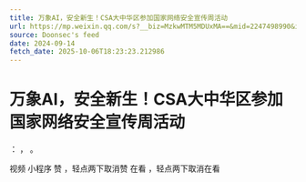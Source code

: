 ```yaml
---
title: 万象AI，安全新生！CSA大中华区参加国家网络安全宣传周活动
url: https://mp.weixin.qq.com/s?__biz=MzkwMTM5MDUxMA==&mid=2247498990&idx=1&sn=7074f2f0fcd413ae07d043f2a576e53d
source: Doonsec's feed
date: 2024-09-14
fetch_date: 2025-10-06T18:23:23.212986
---
```


# 万象AI，安全新生！CSA大中华区参加国家网络安全宣传周活动

：
，
。

视频
小程序
赞
，轻点两下取消赞
在看
，轻点两下取消在看